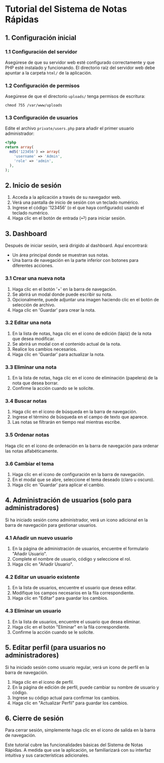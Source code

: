 # Tutorial del Sistema de Notas Rápidas

## 1. Configuración inicial

### 1.1 Configuración del servidor
Asegúrese de que su servidor web esté configurado correctamente y que PHP esté instalado y funcionando. El directorio raíz del servidor web debe apuntar a la carpeta `html/` de la aplicación.

### 1.2 Configuración de permisos
Asegúrese de que el directorio `uploads/` tenga permisos de escritura:
```
chmod 755 /var/www/uploads
```

### 1.3 Configuración de usuarios
Edite el archivo `private/users.php` para añadir el primer usuario administrador:

```php
<?php
return array(
  md5('123456') => array(
    'username' => 'Admin',
    'role' => 'admin',
  ),
);
```

## 2. Inicio de sesión

1. Acceda a la aplicación a través de su navegador web.
2. Verá una pantalla de inicio de sesión con un teclado numérico.
3. Ingrese el código '123456' (o el que haya configurado) usando el teclado numérico.
4. Haga clic en el botón de entrada (⏎) para iniciar sesión.

## 3. Dashboard

Después de iniciar sesión, será dirigido al dashboard. Aquí encontrará:

- Un área principal donde se muestran sus notas.
- Una barra de navegación en la parte inferior con botones para diferentes acciones.

### 3.1 Crear una nueva nota

1. Haga clic en el botón '+' en la barra de navegación.
2. Se abrirá un modal donde puede escribir su nota.
3. Opcionalmente, puede adjuntar una imagen haciendo clic en el botón de selección de archivo.
4. Haga clic en 'Guardar' para crear la nota.

### 3.2 Editar una nota

1. En la lista de notas, haga clic en el icono de edición (lápiz) de la nota que desea modificar.
2. Se abrirá un modal con el contenido actual de la nota.
3. Realice los cambios necesarios.
4. Haga clic en 'Guardar' para actualizar la nota.

### 3.3 Eliminar una nota

1. En la lista de notas, haga clic en el icono de eliminación (papelera) de la nota que desea borrar.
2. Confirme la acción cuando se le solicite.

### 3.4 Buscar notas

1. Haga clic en el icono de búsqueda en la barra de navegación.
2. Ingrese el término de búsqueda en el campo de texto que aparece.
3. Las notas se filtrarán en tiempo real mientras escribe.

### 3.5 Ordenar notas

Haga clic en el icono de ordenación en la barra de navegación para ordenar las notas alfabéticamente.

### 3.6 Cambiar el tema

1. Haga clic en el icono de configuración en la barra de navegación.
2. En el modal que se abre, seleccione el tema deseado (claro u oscuro).
3. Haga clic en 'Guardar' para aplicar el cambio.

## 4. Administración de usuarios (solo para administradores)

Si ha iniciado sesión como administrador, verá un icono adicional en la barra de navegación para gestionar usuarios.

### 4.1 Añadir un nuevo usuario

1. En la página de administración de usuarios, encuentre el formulario "Añadir Usuario".
2. Complete el nombre de usuario, código y seleccione el rol.
3. Haga clic en "Añadir Usuario".

### 4.2 Editar un usuario existente

1. En la lista de usuarios, encuentre el usuario que desea editar.
2. Modifique los campos necesarios en la fila correspondiente.
3. Haga clic en "Editar" para guardar los cambios.

### 4.3 Eliminar un usuario

1. En la lista de usuarios, encuentre el usuario que desea eliminar.
2. Haga clic en el botón "Eliminar" en la fila correspondiente.
3. Confirme la acción cuando se le solicite.

## 5. Editar perfil (para usuarios no administradores)

Si ha iniciado sesión como usuario regular, verá un icono de perfil en la barra de navegación.

1. Haga clic en el icono de perfil.
2. En la página de edición de perfil, puede cambiar su nombre de usuario y código.
3. Ingrese su código actual para confirmar los cambios.
4. Haga clic en "Actualizar Perfil" para guardar los cambios.

## 6. Cierre de sesión

Para cerrar sesión, simplemente haga clic en el icono de salida en la barra de navegación.

Este tutorial cubre las funcionalidades básicas del Sistema de Notas Rápidas. A medida que use la aplicación, se familiarizará con su interfaz intuitiva y sus características adicionales.